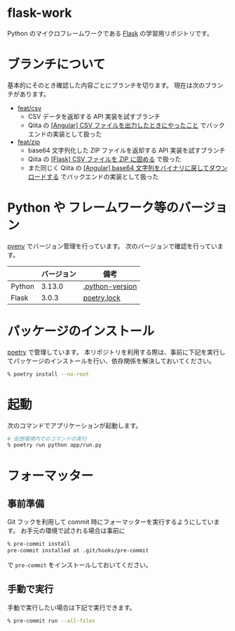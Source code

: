 # flask-work

Python のマイクロフレームワークである [Flask](https://palletsprojects.com/p/flask/) の学習用リポジトリです。

# ブランチについて

基本的にそのとき確認した内容ごとにブランチを切ります。
現在は次のブランチがあります。

* [feat/csv](https://github.com/ksh-fthr/flask-work/tree/feat/csv)
  * CSV データを返却する API 実装を試すブランチ
  * Qiita の [[Angular] CSV ファイルを出力したときにやったこと](https://qiita.com/ksh-fthr/items/29db7c5c7268ee1802c5) でバックエンドの実装として扱った
* [feat/zip](https://github.com/ksh-fthr/flask-work/tree/feat/zip)
  * base64 文字列化した ZIP ファイルを返却する API 実装を試すブランチ
  * Qiita の [[Flask] CSV ファイルを ZIP に固める](https://qiita.com/ksh-fthr/items/df875613d7e36f94a679) で扱った
  * また同じく Qiita の [[Angular] base64 文字列をバイナリに戻してダウンロードする](https://qiita.com/ksh-fthr/items/b3e3afb7f8e51759a1ed) でバックエンドの実装として扱った

# Python や フレームワーク等のバージョン

[pyenv](https://github.com/pyenv/pyenv) でバージョン管理を行っています。
次のバージョンで確認を行っています。

|        | バージョン | 備考 |
| ------ | ---------- | ---- |
| Python | 3.13.0     | [.python-version](.python-version) |
| Flask  | 3.0.3      | [poetry.lock](poetry.lock) |

# パッケージのインストール

[poetry](https://python-poetry.org/) で管理しています。
本リポジトリを利用する際は、事前に下記を実行してパッケージのインストールを行い、依存関係を解決しておいてください。

```bash
% poetry install --no-root
```

# 起動

次のコマンドでアプリケーションが起動します。

```bash
# 仮想環境内でのコマンドの実行
% poetry run python app/run.py
```

# フォーマッター

## 事前準備
Git フックを利用して commit 時にフォーマッターを実行するようにしています。
お手元の環境で試される場合は事前に

```bash
% pre-commit install
pre-commit installed at .git/hooks/pre-commit
```

で `pre-commit` をインストールしておいてください。

## 手動で実行

手動で実行したい場合は下記で実行できます。

```bash
% pre-commit run --all-files
```
